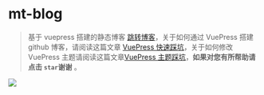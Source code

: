 # mt-blog

> 基于 vuepress 搭建的静态博客 [跳转博客](https://txs1992.github.io/mt-blog/)，关于如何通过 VuePress 搭建 github 博客，请阅读这篇文章 [VuePress 快速踩坑](https://txs1992.github.io/mt-blog/zhihu/vuepress.html)，关于如何修改 VuePress 主题请阅读这篇文章[VuePress 主题踩坑](https://txs1992.github.io/mt-blog/blog/vuepress-theme.html)，**如果对您有所帮助请点击 `star`谢谢** 。

<a href="https://taoxusheng.github.io/mt-blog/" target="_blank">
  <img src="https://github.com/TaoXuSheng/mt-blog/blob/master/blog.png"></img>
</a>
